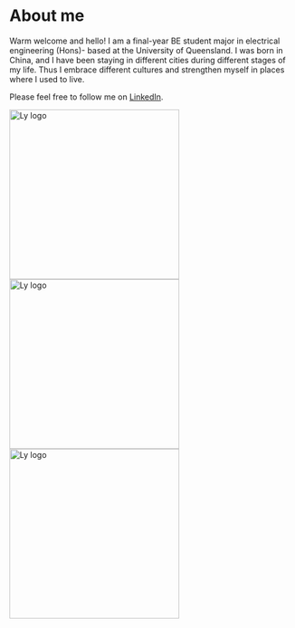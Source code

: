 # About me

Warm welcome and hello!
I am a final-year BE student major in electrical engineering (Hons)- based at the University of Queensland. 
I was born in China, and I have been staying in different cities during different stages of my life. Thus I embrace different cultures and strengthen myself in places where I used to live.

Please feel free to follow me on [LinkedIn](https://www.linkedin.com/in/kuang-sheng-10b556220/).


<img src="images/SK1.png" alt="Ly logo" width="300" height="300">
<img src="images/SK2.png" alt="Ly logo" width="300" height="300">
<img src="images/SK3.png" alt="Ly logo" width="300" height="300">

